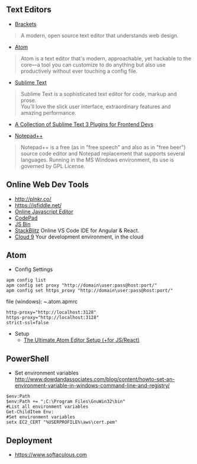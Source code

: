 ## Text Editors
- [Brackets](http://brackets.io/)
> A modern, open source text editor that understands web design.
- [Atom](https://atom.io/)
> Atom is a text editor that's modern, approachable, yet hackable to the core—a tool you can customize to do anything but also use productively without ever touching a config file.
- [Sublime Text](https://www.sublimetext.com/)
> Sublime Text is a sophisticated text editor for code, markup and prose.   
You'll love the slick user interface, extraordinary features and amazing performance.

  - [A Collection of Sublime Text 3 Plugins for Frontend Devs](https://github.com/jfilter/Sublime-Text-Plugins-for-Frontend-Web-Development)


- [Notepad++](https://notepad-plus-plus.org/)
> Notepad++ is a free (as in "free speech" and also as in "free beer") source code editor and Notepad replacement that supports several languages. Running in the MS Windows environment, its use is governed by GPL License.


## Online Web Dev Tools
- http://plnkr.co/
- https://jsfiddle.net/
- [Online Javascript Editor](https://js.do/)
- [CodePad](https://codepad.remoteinterview.io/)
- [JS Bin](https://jsbin.com)
- [StackBlitz](https://stackblitz.com) Online VS Code IDE for Angular & React.  
- [Cloud 9](https://c9.io/) Your development environment, in the cloud


## Atom
- Config Settings
```
apm config list
apm config set proxy "http://domain\user:pass@host:port/"
apm config set https_proxy "http://domain\user:pass@host:port/"
```
file (windows): ~\.atom\.apmrc
```
http-proxy="http://localhost:3128"
https-proxy="http://localhost:3128"
strict-ssl=false
```

- Setup  
  * [The Ultimate Atom Editor Setup (+for JS/React)](https://medium.com/productivity-freak/my-atom-editor-setup-for-js-react-9726cd69ad20)


## PowerShell
- Set environment variables  
http://www.dowdandassociates.com/blog/content/howto-set-an-environment-variable-in-windows-command-line-and-registry/
```
$env:Path  
$env:Path += ";C:\Program Files\GnuWin32\bin"  
#List all environment variables
Get-ChildItem Env:  
#Set environment variables  
setx EC2_CERT "%USERPROFILE%\aws\cert.pem"
```


## Deployment
- https://www.softaculous.com
